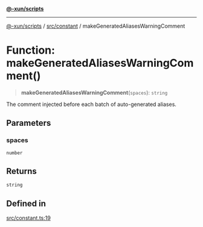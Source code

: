 [**@-xun/scripts**](../../../README.md)

***

[@-xun/scripts](../../../README.md) / [src/constant](../README.md) / makeGeneratedAliasesWarningComment

# Function: makeGeneratedAliasesWarningComment()

> **makeGeneratedAliasesWarningComment**(`spaces`): `string`

The comment injected before each batch of auto-generated aliases.

## Parameters

### spaces

`number`

## Returns

`string`

## Defined in

[src/constant.ts:19](https://github.com/Xunnamius/xscripts/blob/cfe28e3d801ec1b719b0dedbda4e9f63d7924b77/src/constant.ts#L19)
